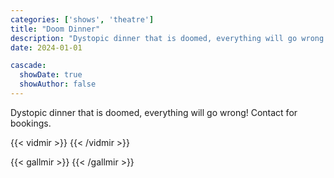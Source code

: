 ```yaml
---
categories: ['shows', 'theatre']
title: "Doom Dinner"
description: "Dystopic dinner that is doomed, everything will go wrong!"
date: 2024-01-01

cascade:
  showDate: true
  showAuthor: false 
---
```


Dystopic dinner that is doomed, everything will go wrong! Contact for bookings.

{{< vidmir >}}
{{< /vidmir >}}

{{< gallmir >}}
{{< /gallmir >}}
